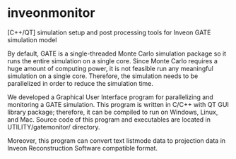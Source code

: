 # inveonmonitor
[C++/QT] simulation setup and post processing tools for Inveon GATE simulation model

By default, GATE is a single-threaded Monte Carlo simulation package so it runs the entire simulation on a single core. Since Monte Carlo requires a huge amount of computing power, it is not feasible run any meaningful simulation on a single core. Therefore, the simulation needs to be parallelized in order to reduce the simulation time. 

We developed a Graphical User Interface program for parallelizing and monitoring a GATE simulation. This program is written in C/C++ with QT GUI library package; therefore, it can be compiled to run on Windows, Linux, and Mac. Source code of this program and executables are located in UTILITY/gatemonitor/ directory. 

Moreover, this program can convert text listmode data to projection data in Inveon Reconstruction Software compatible format.
